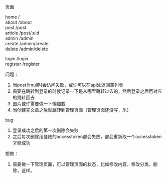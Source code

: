 页面

home /  
about /about  
post /post  
    article /post/:uid  
admin /admin  
    create /admin/create  
    delete /admin/delete  

login /login  
register /register


问题：
1. 当post为null时会访问失败，或许可以在api处返回空列表
2. 需要在跳转到登录的时候记录一下是从哪里跳转过去的，然后登录之后再对应的跳转回去
3. 图片或许需要做一下懒加载
4. 当创建完文章之后就跳转到管理页面（管理页面还没写，乐）

bug
1. 登录成功之后的第一次删除会失败
2. 之后每次删除用登陆的accesstoken都会失败，都会重新取一个accesstoken才能成功

想做：
1. 需要做一下管理页面，可以管理页面的状态，比如修改内容，修改分类，删除，这样。